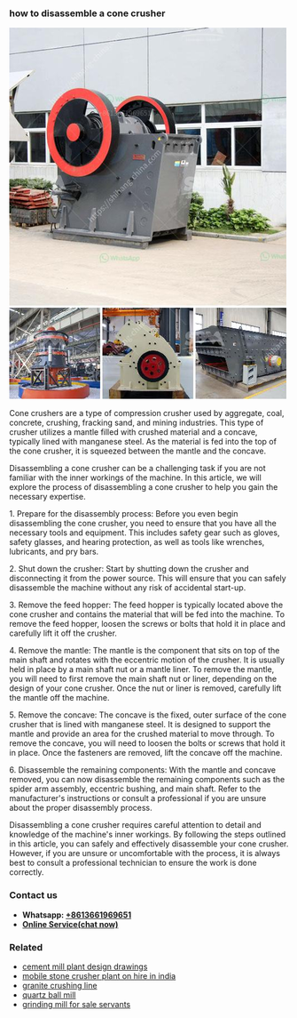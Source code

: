 <h3>how to disassemble a cone crusher</h3><img src='1708408186.jpg' alt=''><p>Cone crushers are a type of compression crusher used by aggregate, coal, concrete, crushing, fracking sand, and mining industries. This type of crusher utilizes a mantle filled with crushed material and a concave, typically lined with manganese steel. As the material is fed into the top of the cone crusher, it is squeezed between the mantle and the concave.</p><p>Disassembling a cone crusher can be a challenging task if you are not familiar with the inner workings of the machine. In this article, we will explore the process of disassembling a cone crusher to help you gain the necessary expertise.</p><p>1. Prepare for the disassembly process: Before you even begin disassembling the cone crusher, you need to ensure that you have all the necessary tools and equipment. This includes safety gear such as gloves, safety glasses, and hearing protection, as well as tools like wrenches, lubricants, and pry bars.</p><p>2. Shut down the crusher: Start by shutting down the crusher and disconnecting it from the power source. This will ensure that you can safely disassemble the machine without any risk of accidental start-up.</p><p>3. Remove the feed hopper: The feed hopper is typically located above the cone crusher and contains the material that will be fed into the machine. To remove the feed hopper, loosen the screws or bolts that hold it in place and carefully lift it off the crusher.</p><p>4. Remove the mantle: The mantle is the component that sits on top of the main shaft and rotates with the eccentric motion of the crusher. It is usually held in place by a main shaft nut or a mantle liner. To remove the mantle, you will need to first remove the main shaft nut or liner, depending on the design of your cone crusher. Once the nut or liner is removed, carefully lift the mantle off the machine.</p><p>5. Remove the concave: The concave is the fixed, outer surface of the cone crusher that is lined with manganese steel. It is designed to support the mantle and provide an area for the crushed material to move through. To remove the concave, you will need to loosen the bolts or screws that hold it in place. Once the fasteners are removed, lift the concave off the machine.</p><p>6. Disassemble the remaining components: With the mantle and concave removed, you can now disassemble the remaining components such as the spider arm assembly, eccentric bushing, and main shaft. Refer to the manufacturer's instructions or consult a professional if you are unsure about the proper disassembly process.</p><p>Disassembling a cone crusher requires careful attention to detail and knowledge of the machine's inner workings. By following the steps outlined in this article, you can safely and effectively disassemble your cone crusher. However, if you are unsure or uncomfortable with the process, it is always best to consult a professional technician to ensure the work is done correctly.</p><h3>Contact us</h3><ul><li><strong>Whatsapp:&nbsp;<a href="https://wa.me/8613661969651">+8613661969651</a></strong></li><li><a href="https://swt.shibang-china.com/?git&amp;zhl&amp;how to disassemble a cone crusher"><strong>Online Service(chat now)</strong></a></li></ul><h3>Related</h3><ul><li><a href='cement mill plant design drawings.md'>cement mill plant design drawings</a></li><li><a href='mobile stone crusher plant on hire in india.md'>mobile stone crusher plant on hire in india</a></li><li><a href='granite crushing line.md'>granite crushing line</a></li><li><a href='quartz ball mill.md'>quartz ball mill</a></li><li><a href='grinding mill for sale servants.md'>grinding mill for sale servants</a></li></ul>